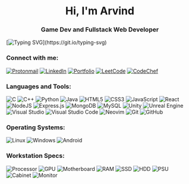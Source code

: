 
<h1 align="center">Hi, I'm Arvind</h1> 
<h3 align="center">Game Dev and Fullstack Web Developer</h3>

[![Typing SVG](https://readme-typing-svg.herokuapp.com?font=Fira+Code&pause=1000&color=07B2F7&width=435&lines=Welcome+to+my+GitHub+Profile!)](https://git.io/typing-svg)

<h3 align="left">Connect with me:</h3>

[![Protonmail](https://img.shields.io/badge/ProtonMail-8B89CC?style=for-the-badge&logo=protonmail&logoColor=white)](mailto:arvindsekar@protonmail.com)
[![LinkedIn](https://img.shields.io/badge/linkedin-%230077B5.svg?style=for-the-badge&logo=linkedin&logoColor=white)](https://www.linkedin.com/in/p-arvind-20a03a249/)
[![Portfolio](https://img.shields.io/badge/Portfolio-%23000000.svg?style=for-the-badge&logo=firefox&logoColor=#FF7139)](https://arvind200323.github.io/Resume/)
[![LeetCode](https://img.shields.io/badge/LeetCode-000000?style=for-the-badge&logo=LeetCode&logoColor=#d16c06)](https://leetcode.com/arvindsekar200323/)
[![CodeChef](https://img.shields.io/badge/CodeChef-%23964B00.svg?style=for-the-badge&logo=CodeChef&logoColor=white)](https://www.codechef.com/users/arvindsekar/)

<h3 align="left">Languages and Tools:</h3>

![C](https://img.shields.io/badge/c-%2300599C.svg?style=for-the-badge&logo=c&logoColor=white)
![C++](https://img.shields.io/badge/c++-%2300599C.svg?style=for-the-badge&logo=c%2B%2B&logoColor=white)
![Python](https://img.shields.io/badge/python-3670A0?style=for-the-badge&logo=python&logoColor=ffdd54)
![Java](https://img.shields.io/badge/java-%23ED8B00.svg?style=for-the-badge&logo=openjdk&logoColor=white)
![HTML5](https://img.shields.io/badge/html5-%23E34F26.svg?style=for-the-badge&logo=html5&logoColor=white)
![CSS3](https://img.shields.io/badge/css3-%231572B6.svg?style=for-the-badge&logo=css3&logoColor=white)
![JavaScript](https://img.shields.io/badge/javascript-%23323330.svg?style=for-the-badge&logo=javascript&logoColor=%23F7DF1E)
![React](https://img.shields.io/badge/react-%2320232a.svg?style=for-the-badge&logo=react&logoColor=%2361DAFB)
![NodeJS](https://img.shields.io/badge/node.js-6DA55F?style=for-the-badge&logo=node.js&logoColor=white)
![Express.js](https://img.shields.io/badge/express.js-%23404d59.svg?style=for-the-badge&logo=express&logoColor=%2361DAFB)
![MongoDB](https://img.shields.io/badge/MongoDB-%234ea94b.svg?style=for-the-badge&logo=mongodb&logoColor=white)
![MySQL](https://img.shields.io/badge/mysql-%2300f.svg?style=for-the-badge&logo=mysql&logoColor=white)
![Unity](https://img.shields.io/badge/unity-%23000000.svg?style=for-the-badge&logo=unity&logoColor=white)
![Unreal Engine](https://img.shields.io/badge/unrealengine-%23313131.svg?style=for-the-badge&logo=unrealengine&logoColor=white)
![Visual Studio](https://img.shields.io/badge/Visual%20Studio-5C2D91.svg?style=for-the-badge&logo=visual-studio&logoColor=white)
![Visual Studio Code](https://img.shields.io/badge/Visual%20Studio%20Code-0078d7.svg?style=for-the-badge&logo=visual-studio-code&logoColor=white)
![Neovim](https://img.shields.io/badge/NeoVim-%2357A143.svg?&style=for-the-badge&logo=neovim&logoColor=white)
![Git](https://img.shields.io/badge/git-%23F05033.svg?style=for-the-badge&logo=git&logoColor=white)
![GitHub](https://img.shields.io/badge/github-%23121011.svg?style=for-the-badge&logo=github&logoColor=white)

<h3 align="left">Operating Systems:</h3>

![Linux](https://img.shields.io/badge/Linux-FCC624?style=for-the-badge&logo=linux&logoColor=black)
![Windows](https://img.shields.io/badge/Windows-0078D6?style=for-the-badge&logo=windows&logoColor=white)
![Android](https://img.shields.io/badge/Android-3DDC84?style=for-the-badge&logo=android&logoColor=white)

<h3 align="left">Workstation Specs:</h3>

![Processor](https://img.shields.io/badge/Processor-Intel%20Core%20i5%2010400F-blue?style=for-the-badge&logo=intel&logoColor=white)
![GPU](https://img.shields.io/badge/GPU-NVIDIA%20GTX%201660%20Super-green?style=for-the-badge&logo=nvidia&logoColor=white)
![Motherboard](https://img.shields.io/badge/Motherboard-ASUS%20Prime%20H410%20M-black?style=for-the-badge&logo=asus&logoColor=white)
![RAM](https://img.shields.io/badge/RAM-Corsair%2016GB%20DDR4-blue?style=for-the-badge&logo=corsair&logoColor=white)
![SSD](https://img.shields.io/badge/SSD-WD%20500GB%20Nvme-lightgrey?style=for-the-badge&logo=western-digital&logoColor=white)
![HDD](https://img.shields.io/badge/HDD-Seagate%201TB-blue?style=for-the-badge&logo=seagate&logoColor=white)
![PSU](https://img.shields.io/badge/PSU-Corsair%20CV550-grey?style=for-the-badge&logo=corsair&logoColor=white)
![Cabinet](https://img.shields.io/badge/Cabinet-Corsair%20110R-black?style=for-the-badge&logo=corsair&logoColor=white)
![Monitor](https://img.shields.io/badge/Monitor-LG%2024inch-black?style=for-the-badge&logo=lg&logoColor=white)


